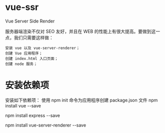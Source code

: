 # vue-ssr

Vue Server Side Render

服务器端渲染不仅对 SEO 友好，并且在 WEB 的性能上有很大提高。要做到这一点，我们只需要这样做：

    安装 vue 以及 vue-server-renderer；
    创建 Vue 应用程序；
    创建 index.html 入口页面；
    创建 node 服务；

# 安装依赖项

安装如下依赖项：
使用 npm init 命令为应用程序创建 package.json 文件
npm install vue --save

npm install express --save

npm install vue-server-renderer --save

